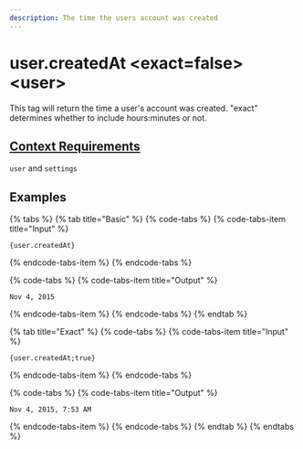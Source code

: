 ```yaml
---
description: The time the users account was created
---
```


# user.createdAt &lt;exact=false&gt; &lt;user&gt;

This tag will return the time a user's account was created. "exact" determines whether to include hours:minutes or not.

## [Context Requirements](../tags.md#context-requirements)

`user` and `settings`

## Examples

{% tabs %}
{% tab title="Basic" %}
{% code-tabs %}
{% code-tabs-item title="Input" %}
```text
{user.createdAt}
```
{% endcode-tabs-item %}
{% endcode-tabs %}

{% code-tabs %}
{% code-tabs-item title="Output" %}
```text
Nov 4, 2015
```
{% endcode-tabs-item %}
{% endcode-tabs %}
{% endtab %}

{% tab title="Exact" %}
{% code-tabs %}
{% code-tabs-item title="Input" %}
```text
{user.createdAt;true}
```
{% endcode-tabs-item %}
{% endcode-tabs %}

{% code-tabs %}
{% code-tabs-item title="Output" %}
```text
Nov 4, 2015, 7:53 AM
```
{% endcode-tabs-item %}
{% endcode-tabs %}
{% endtab %}
{% endtabs %}



